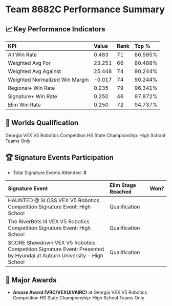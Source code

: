 # Team 8682C Performance Summary

## 📈 Key Performance Indicators
| KPI | Value | Rank | Top % |
|:---|:-----|:----|:------|
| All Win Rate | 0.483 | 71 | 86.585% |
| Weighted Avg For | 23.251 | 66 | 80.488% |
| Weighted Avg Against | 25.448 | 74 | 90.244% |
| Weighted Normalized Win Margin | -0.017 | 74 | 90.244% |
| Regional+ Win Rate | 0.235 | 79 | 96.341% |
| Signature+ Win Rate | 0.250 | 46 | 97.872% |
| Elim Win Rate | 0.250 | 72 | 94.737% |


## 🎯 Worlds Qualification
Georgia VEX V5 Robotics Competition HS State Championship: High School Teams Only

## 🏆 Signature Events Participation
- Total Signature Events Attended: **3**

| Signature Event | Elim Stage Reached | Won? |
|:----------------|:-------------------|:----|
| HAUNTED @ SLOSS VEX V5 Robotics Competition Signature Event: High School | Qualification |  |
| The RiverBots III VEX V5 Robotics Competition Signature Event: High School | Qualification |  |
| SCORE Showdown VEX V5 Robotics Competition Signature Event: Presented by Hyundai at Auburn University - High School | Qualification |  |


## 🥇 Major Awards
- **Amaze Award (VRC/VEXU/VAIRC)** at Georgia VEX V5 Robotics Competition HS State Championship: High School Teams Only

